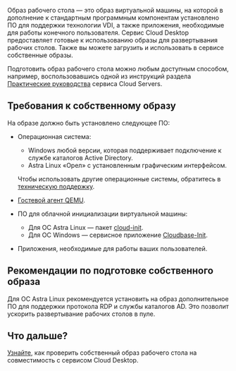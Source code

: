 Образ рабочего стола — это образ виртуальной машины, на которой в дополнение к стандартным программным компонентам установлено ПО для поддержки технологии VDI, а также приложения, необходимые для работы конечного пользователя. Сервис Cloud Desktop предоставляет готовые к использованию образы для развертывания рабочих столов. Также вы можете загрузить и использовать в сервисе собственные образы.

Подготовить образ рабочего стола можно любым доступным способом, например, воспользовавшись одной из инструкций раздела [Практические руководства](/ru/computing/iaas/how-to-guides) сервиса Cloud Servers.

## Требования к собственному образу

На образе должно быть установлено следующее ПО:

- Операционная система:

  - Windows любой версии, которая поддерживает подключение к службе каталогов Active Directory.
  - Astra Linux «Орел» с установленным графическим интерфейсом.

  Чтобы использовать другие операционные системы, обратитесь в [техническую поддержку](/ru/contacts).

- [Гостевой агент QEMU](https://pve.proxmox.com/wiki/Qemu-guest-agent).
- ПO для облачной инициализации виртуальной машины:

  - Для ОС Astra Linux — пакет [cloud-init](https://www.ibm.com/docs/ru/powervc-cloud/2.0.0?topic=init-installing-configuring-cloud-linux).
  - Для ОС Windows — сервисное приложение [Cloudbase-Init](https://cloudbase.it/cloudbase-init).

- Приложения, необходимые для работы ваших пользователей.

## Рекомендации по подготовке собственного образа

Для ОС Astra Linux рекомендуется установить на образ дополнительное ПО для поддержки протокола RDP и службы каталогов AD. Это позволит ускорить развертывание рабочих столов в пуле.

## Что дальше?

[Узнайте](/ru/computing/cloud-desktops/how-to-guides/check-desktop-image), как проверить собственный образ рабочего стола на совместимость с сервисом Cloud Desktop.
